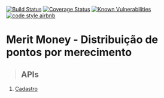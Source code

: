 [![Build Status](https://travis-ci.org/jeandejavu/merit-money-api.svg?branch=main)](https://travis-ci.org/jeandejavu/merit-money-api)
[![Coverage Status](https://coveralls.io/repos/github/jeandejavu/merit-money-api/badge.svg?branch=main)](https://coveralls.io/github/jeandejavu/merit-money-api?branch=main)
[![Known Vulnerabilities](https://snyk.io/test/github/jeandejavu/merit-money-api/badge.svg)](https://snyk.io/test/github/jeandejavu/merit-money-api)
[![code style airbnb](https://img.shields.io/badge/code%20style-airbnb-blue.svg?style=flat)](https://github.com/airbnb/javascript)
# **Merit Money - Distribuição de pontos por merecimento**

> ## APIs

1. [Cadastro](./requirements/signup.md)
